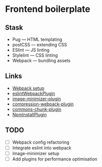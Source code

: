 # Frontend boilerplate

## Stask
- Pug — HTML templating
- postCSS — extending CSS
- ESlint — JS linting
- Stylelint — CSS linting
- Webpack — bundling assets

## Links
- [Webpack setup](https://jontorrado.medium.com/working-with-webpack-4-es6-postcss-with-preset-env-and-more-93b3d77db7b2)
- [eslintWebpackPlugin](https://webpack.js.org/plugins/eslint-webpack-plugin/)
- [image-minimizer-plugin](https://webpack.js.org/plugins/image-minimizer-webpack-plugin/)
- [compression-webpack-plugin](https://webpack.js.org/plugins/compression-webpack-plugin/)
- [commons-chunk-plugin](https://webpack.js.org/plugins/commons-chunk-plugin/)
- [NpmInstallPlugin](https://webpack.js.org/plugins/npm-install-webpack-plugin/)

## TODO
- [ ] Webpack config refactoring
- [ ] Integrate eslint into webpack
- [ ] Image-minimizer setup
- [ ] Add plugins for performance optimisation
